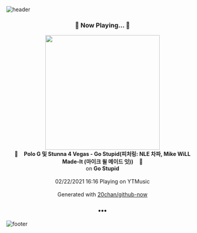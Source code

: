 ![header](https://capsule-render.vercel.app/api?type=wave&height=170&section=header&text=Hi.%20I'm%20SHIFT&fontColor=090707&fontAlignX=45&fontAlignY=65&fontSize=100)

<h3 align="center">🎵 Now Playing... 🎵</h3>
<p align="center">
  <a href="https://music.youtube.com/channel/UCBeXuLfTU8vI-BQKImvEK3Q">
    <img width="300" src="https://lh3.googleusercontent.com/eRY2JonYPO2AgGQU34t1lPn_AdtXNz7LA4_qiu3o--71dXEHuP_fCJ6VWeOtqy0V2eRo8UjscucaPGRpBQ">
  </a>
  <br>
  🎵&nbsp&nbsp&nbsp <b>Polo G 및 Stunna 4 Vegas - Go Stupid(피처링: NLE 차파, Mike WiLL Made-It (마이크 윌 메이드 잇))</b> &nbsp&nbsp&nbsp🎵
  <br>
  on <b>Go Stupid</b>
  
  <br />
  <br />
  02/22/2021 16:16 Playing on YTMusic
  <br />
  <br />
  Generated with <a href="https://github.com/20chan/github-now">20chan/github-now</a>
</p>

<h3 align="center">•••</h3>

![footer](https://capsule-render.vercel.app/api?type=wave&height=150&section=footer)

